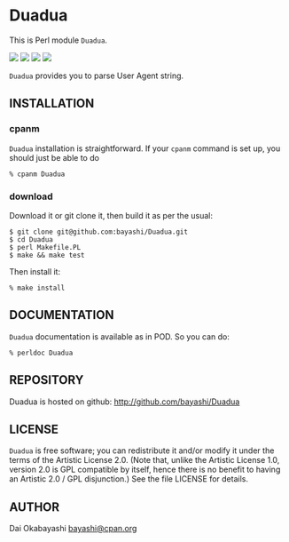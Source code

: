# Duadua

This is Perl module `Duadua`.

<a href="https://github.com/bayashi/Duadua/blob/main/lib/Duadua.pm"><img src="https://img.shields.io/badge/Version-0.31-green?style=flat"></a> <a href="https://github.com/bayashi/Duadua/blob/main/LICENSE"><img src="https://img.shields.io/badge/LICENSE-Artistic%202.0-GREEN.png?style=flat"></a> <a href="https://github.com/bayashi/Duadua/actions"><img src="https://github.com/bayashi/Duadua/workflows/main/badge.svg?_t=1717066532"/></a> <a href="https://coveralls.io/r/bayashi/Duadua"><img src="https://coveralls.io/repos/bayashi/Duadua/badge.png?_t=1717066532&branch=main"/></a>

`Duadua` provides you to parse User Agent string.


## INSTALLATION

### cpanm

`Duadua` installation is straightforward. If your `cpanm` command is set up,
you should just be able to do

    % cpanm Duadua

### download

Download it or git clone it, then build it as per the usual:

    $ git clone git@github.com:bayashi/Duadua.git
    $ cd Duadua
    $ perl Makefile.PL
    $ make && make test

Then install it:

    % make install


## DOCUMENTATION

`Duadua` documentation is available as in POD. So you can do:

    % perldoc Duadua


## REPOSITORY

Duadua is hosted on github: http://github.com/bayashi/Duadua


## LICENSE

`Duadua` is free software; you can redistribute it and/or modify it under the terms of the Artistic License 2.0. (Note that, unlike the Artistic License 1.0, version 2.0 is GPL compatible by itself, hence there is no benefit to having an Artistic 2.0 / GPL disjunction.) See the file LICENSE for details.


## AUTHOR

Dai Okabayashi bayashi@cpan.org
